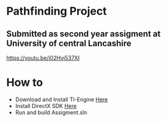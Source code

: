 # Pathfinding Project
## Submitted as second year assigment at University of central Lancashire

https://youtu.be/i02Hvj537XI


# How to
- Download and Install Tl-Engine [Here](https://www.mantasbuzelis.dev/resources/tl_engine/downloads.html)
- Install DirectX SDK [Here](https://www.microsoft.com/en-us/download/details.aspx?id=6812)
- Run and build Assigment.sln
